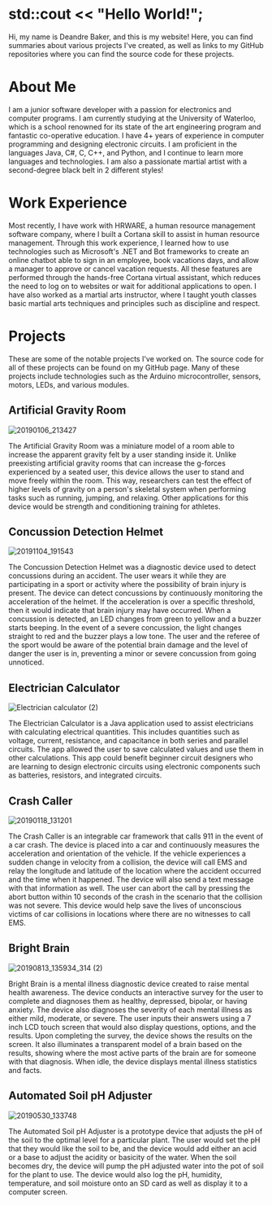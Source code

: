 
# std::cout << "Hello World!";
Hi, my name is Deandre Baker, and this is my website! Here, you can find summaries about various projects I've created, as well as links to my GitHub repositories where you can find the source code for these projects.

# About Me
I am a junior software developer with a passion for electronics and computer programs. I am currently studying at the University of Waterloo, which is a school renowned for its state of the art engineering program and fantastic co-operative education. I have 4+ years of experience in computer programming and designing electronic circuits. I am proficient in the languages Java, C#, C, C++, and Python, and I continue to learn more languages and technologies. I am also a passionate martial artist with a second-degree black belt in 2 different styles!

# Work Experience
Most recently, I have work with HRWARE, a human resource management software company, where I built a Cortana skill to assist in human resource management. Through this work experience, I learned how to use technologies such as Microsoft's .NET and Bot frameworks to create an online chatbot able to sign in an employee, book vacations days, and allow a manager to approve or cancel vacation requests. All these features are performed through the hands-free Cortana virtual assistant, which reduces the need to log on to websites or wait for additional applications to open. I have also worked as a martial arts instructor, where I taught youth classes basic martial arts techniques and principles such as discipline and respect.

# Projects
These are some of the notable projects I've worked on. The source code for all of these projects can be found on my GitHub page. Many of these projects include technologies such as the Arduino microcontroller, sensors, motors, LEDs, and various modules.

## Artificial Gravity Room
![20190106_213427](https://user-images.githubusercontent.com/49622234/62903791-e4222180-bd31-11e9-82e2-02162d3519b1.jpg)

The Artificial Gravity Room was a miniature model of a room able to increase the apparent gravity felt by a user standing inside it. Unlike preexisting artificial gravity rooms that can increase the g-forces experienced by a seated user, this device allows the user to stand and move freely within the room. This way, researchers can test the effect of higher levels of gravity on a person's skeletal system when performing tasks such as running, jumping, and relaxing. Other applications for this device would be strength and conditioning training for athletes.

## Concussion Detection Helmet
![20191104_191543](https://user-images.githubusercontent.com/49622234/68168703-a6e7bd00-ff37-11e9-89a5-c277d1fb7ec2.jpg)

The Concussion Detection Helmet was a diagnostic device used to detect concussions during an accident. The user wears it while they are participating in a sport or activity where the possibility of brain injury is present. The device can detect concussions by continuously monitoring the acceleration of the helmet. If the acceleration is over a specific threshold, then it would indicate that brain injury may have occurred. When a concussion is detected, an LED changes from green to yellow and a buzzer starts beeping. In the event of a severe concussion, the light changes straight to red and the buzzer plays a low tone. The user and the referee of the sport would be aware of the potential brain damage and the level of danger the user is in, preventing a minor or severe concussion from going unnoticed.

## Electrician Calculator
![Electrician calculator (2)](https://user-images.githubusercontent.com/49622234/68549503-9d8ea280-03c6-11ea-8fc8-d9391e5fd260.png)

The Electrician Calculator is a Java application used to assist electricians with calculating electrical quantities. This includes quantities such as voltage, current, resistance, and capacitance in both series and parallel circuits. The app allowed the user to save calculated values and use them in other calculations. This app could benefit beginner circuit designers who are learning to design electronic circuits using electronic components such as batteries, resistors, and integrated circuits.

## Crash Caller
![20190118_131201](https://user-images.githubusercontent.com/49622234/62903534-036c7f00-bd31-11e9-85e8-f2cff4d186e1.jpg)

The Crash Caller is an integrable car framework that calls 911 in the event of a car crash. The device is placed into a car and continuously measures the acceleration and orientation of the vehicle. If the vehicle experiences a sudden change in velocity from a collision, the device will call EMS and relay the longitude and latitude of the location where the accident occurred and the time when it happened. The device will also send a text message with that information as well. The user can abort the call by pressing the abort button within 10 seconds of the crash in the scenario that the collision was not severe. This device would help save the lives of unconscious victims of car collisions in locations where there are no witnesses to call EMS.

## Bright Brain
![20190813_135934_314 (2)](https://user-images.githubusercontent.com/49622234/65550270-3fc4fa80-deed-11e9-8cfd-3781872d6e19.jpg)

Bright Brain is a mental illness diagnostic device created to raise mental health awareness. The device conducts an interactive survey for the user to complete and diagnoses them as healthy, depressed, bipolar, or having anxiety. The device also diagnoses the severity of each mental illness as either mild, moderate, or severe. The user inputs their answers using a 7 inch LCD touch screen that would also display questions, options, and the results. Upon completing the survey, the device shows the results on the screen. It also illuminates a transparent model of a brain based on the results, showing where the most active parts of the brain are for someone with that diagnosis. When idle, the device displays mental illness statistics and facts.

## Automated Soil pH Adjuster
![20190530_133748](https://user-images.githubusercontent.com/49622234/62903977-8b9f5400-bd32-11e9-8bec-8b1f7405d618.jpg)

The Automated Soil pH Adjuster is a prototype device that adjusts the pH of the soil to the optimal level for a particular plant. The user would set the pH that they would like the soil to be, and the device would add either an acid or a base to adjust the acidity or basicity of the water. When the soil becomes dry, the device will pump the pH adjusted water into the pot of soil for the plant to use. The device would also log the pH, humidity, temperature, and soil moisture onto an SD card as well as display it to a computer screen.
